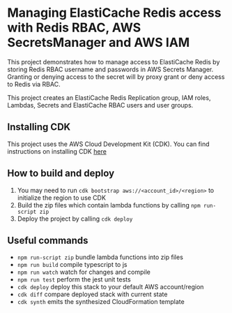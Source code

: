# Managing ElastiCache Redis access with Redis RBAC, AWS SecretsManager and AWS IAM

This project demonstrates how to manage access to ElastiCache Redis by storing Redis RBAC username and passwords in AWS Secrets Manager.  Granting or denying access to the secret will by proxy grant or deny access to Redis via RBAC.

This project creates an ElastiCache Redis Replication group, IAM roles, Lambdas, Secrets and ElastiCache RBAC users and user groups.

## Installing CDK

This project uses the AWS Cloud Development Kit (CDK). You can find instructions on installing CDK [here](https://docs.aws.amazon.com/cdk/latest/guide/getting_started.html#getting_started_install)

## How to build and deploy

1. You may need to run `cdk bootstrap aws://<account_id>/<region>` to initialize the region to use CDK
1. Build the zip files which contain lambda functions by calling `npm run-script zip`
1. Deploy the project by calling `cdk deploy`

## Useful commands

 * `npm run-script zip`   bundle lambda functions into zip files
 * `npm run build`   compile typescript to js
 * `npm run watch`   watch for changes and compile
 * `npm run test`    perform the jest unit tests
 * `cdk deploy`      deploy this stack to your default AWS account/region
 * `cdk diff`        compare deployed stack with current state
 * `cdk synth`       emits the synthesized CloudFormation template

